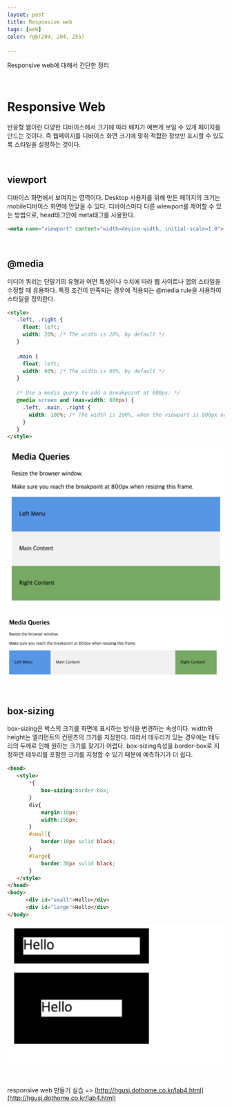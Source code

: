 ```yaml
---
layout: post
title: Responsive web
tags: [web]
color: rgb(204, 204, 255)

---
```




Responsive web에 대해서 간단한 정리

<br>

# Responsive Web 

반응형 웹이란 다양한 디바이스에서 크기에 따라 배치가 예쁘게 보일 수 있게 페이지를 만드는 것이다. 즉 웹페이지를 디바이스 화면 크기에 맞취 적합한 정보만 표시할 수 있도록 스타일을 설정하는 것이다. 

<br>

## viewport 

디바이스 화면에서 보여지는 영역이다. Desktop 사용자를 위해 만든 페이지의 크기는 mobile디바이스 화면에 안맞을 수 있다. 디바이스마다 다른 wiewport를 제어할 수 있는 방법으로, head태그안에 meta태그를 사용한다. 

```html
<meta name="viewport" content="width=device-width, initial-scale=1.0">
```

<br>

## @media

미디어 쿼리는 단말기의 유형과 어떤 특성이나 수치에 따라 웹 사이트나 앱의 스타일을 수정할 때 유용하다. 특정 조건이 만족되는 경우에 적용되는 @media rule을 사용하여 스타일을 정의한다. 

```html
<style>
   .left, .right {
     float: left;
     width: 20%; /* The width is 20%, by default */
   }
  
   .main {
     float: left;
     width: 60%; /* The width is 60%, by default */
   }
  
   /* Use a media query to add a breakpoint at 800px: */
   @media screen and (max-width: 800px) {
     .left, .main, .right {
       width: 100%; /* The width is 100%, when the viewport is 800px or smaller */
     }
   }
</style>
```

![one](/assets/img/pp1/aa.png)

![two](/assets/img/pp1/bb.png)

<br>

## box-sizing 

 box-sizing은 박스의 크기를 화면에 표시하는 방식을 변경하는 속성이다. width와 height는 엘리먼트의 컨텐츠의 크기를 지정한다. 따라서 테두리가 있는 경우에는 테두리의 두께로 인해 원하는 크기를 찾기가 어렵다. box-sizing속성을 border-box로 지정하면 테두리를 포함한 크기를 지정할 수 있기 때문에 예측하기가 더 쉽다. 

```html
<head>
   <style>
       *{
           box-sizing:border-box;
       }
       div{
           margin:10px;
           width:150px;
       }
       #small{
           border:10px solid black;
       }
       #large{
           border:30px solid black;
       }
   </style>
</head>
<body>
      <div id="small">Hello</div>
      <div id="large">Hello</div>
</body>
```

![three](/assets/img/pp1/cc.png)

<br>

responsive web 만들기 실습 => [http://hgusj.dothome.co.kr/lab4.html](http://hgusj.dothome.co.kr/lab4.html)